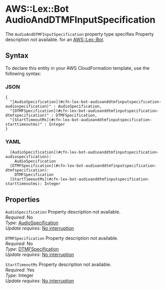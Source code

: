 # AWS::Lex::Bot AudioAndDTMFInputSpecification<a name="aws-properties-lex-bot-audioanddtmfinputspecification"></a>

<a name="aws-properties-lex-bot-audioanddtmfinputspecification-description"></a>The `AudioAndDTMFInputSpecification` property type specifies Property description not available\. for an [AWS::Lex::Bot](aws-resource-lex-bot.md)\.

## Syntax<a name="aws-properties-lex-bot-audioanddtmfinputspecification-syntax"></a>

To declare this entity in your AWS CloudFormation template, use the following syntax:

### JSON<a name="aws-properties-lex-bot-audioanddtmfinputspecification-syntax.json"></a>

```
{
  "[AudioSpecification](#cfn-lex-bot-audioanddtmfinputspecification-audiospecification)" : AudioSpecification,
  "[DTMFSpecification](#cfn-lex-bot-audioanddtmfinputspecification-dtmfspecification)" : DTMFSpecification,
  "[StartTimeoutMs](#cfn-lex-bot-audioanddtmfinputspecification-starttimeoutms)" : Integer
}
```

### YAML<a name="aws-properties-lex-bot-audioanddtmfinputspecification-syntax.yaml"></a>

```
  [AudioSpecification](#cfn-lex-bot-audioanddtmfinputspecification-audiospecification): 
    AudioSpecification
  [DTMFSpecification](#cfn-lex-bot-audioanddtmfinputspecification-dtmfspecification): 
    DTMFSpecification
  [StartTimeoutMs](#cfn-lex-bot-audioanddtmfinputspecification-starttimeoutms): Integer
```

## Properties<a name="aws-properties-lex-bot-audioanddtmfinputspecification-properties"></a>

`AudioSpecification`  <a name="cfn-lex-bot-audioanddtmfinputspecification-audiospecification"></a>
Property description not available\.  
*Required*: No  
*Type*: [AudioSpecification](aws-properties-lex-bot-audiospecification.md)  
*Update requires*: [No interruption](https://docs.aws.amazon.com/AWSCloudFormation/latest/UserGuide/using-cfn-updating-stacks-update-behaviors.html#update-no-interrupt)

`DTMFSpecification`  <a name="cfn-lex-bot-audioanddtmfinputspecification-dtmfspecification"></a>
Property description not available\.  
*Required*: No  
*Type*: [DTMFSpecification](aws-properties-lex-bot-dtmfspecification.md)  
*Update requires*: [No interruption](https://docs.aws.amazon.com/AWSCloudFormation/latest/UserGuide/using-cfn-updating-stacks-update-behaviors.html#update-no-interrupt)

`StartTimeoutMs`  <a name="cfn-lex-bot-audioanddtmfinputspecification-starttimeoutms"></a>
Property description not available\.  
*Required*: Yes  
*Type*: Integer  
*Update requires*: [No interruption](https://docs.aws.amazon.com/AWSCloudFormation/latest/UserGuide/using-cfn-updating-stacks-update-behaviors.html#update-no-interrupt)